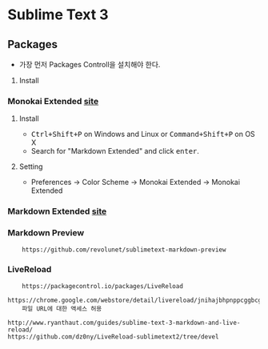 # Sublime Text 3

## Packages

- 가장 먼저 Packages Controll을 설치해야 한다.
1. Install


### Monokai Extended [site][monokai_extended]

1. Install
    - <kbd>Ctrl+Shift+P</kbd> on Windows and Linux or <kbd>Command+Shift+P</kbd> on OS X
    - Search for "Markdown Extended" and click <kbd>enter</kbd>.


1. Setting
    - Preferences -> Color Scheme -> Monokai Extended -> Monokai Extended





### Markdown Extended [site][markdown_extended]

### Markdown Preview
        https://github.com/revolunet/sublimetext-markdown-preview


### LiveReload
        https://packagecontrol.io/packages/LiveReload
        https://chrome.google.com/webstore/detail/livereload/jnihajbhpnppcggbcgedagnkighmdlei/related
        파일 URL에 대한 액세스 허용

    http://www.ryanthaut.com/guides/sublime-text-3-markdown-and-live-reload/
    https://github.com/dz0ny/LiveReload-sublimetext2/tree/devel




[monokai_extended]: https://github.com/jonschlinkert/sublime-monokai-extended
[markdown_extended]: https://github.com/jonschlinkert/sublime-markdown-extended